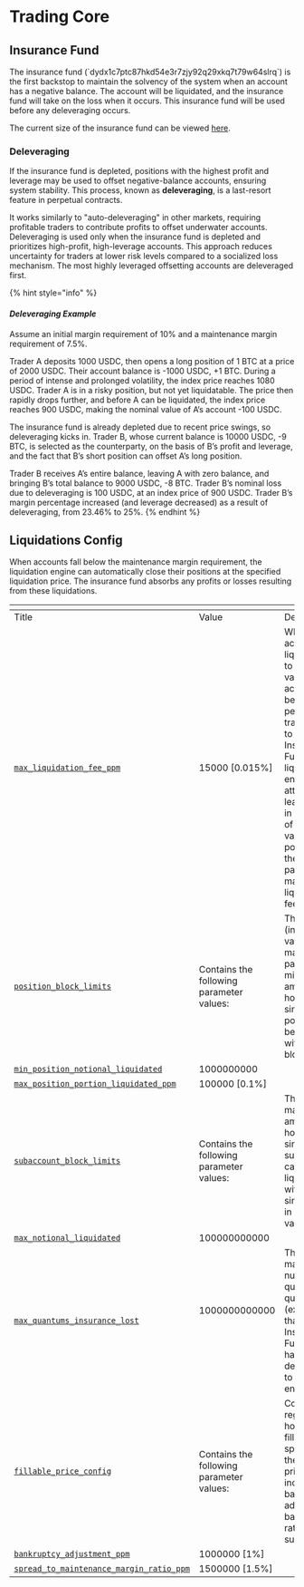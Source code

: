 # Trading Core

## Insurance Fund

The insurance fund (\`dydx1c7ptc87hkd54e3r7zjy92q29xkq7t79w64slrq\`) is the first backstop to maintain the solvency of the system when an account has a negative balance. The account will be liquidated, and the insurance fund will take on the loss when it occurs. This insurance fund will be used before any deleveraging occurs.

The current size of the insurance fund can be viewed [here](https://www.mintscan.io/dydx/address/dydx1c7ptc87hkd54e3r7zjy92q29xkq7t79w64slrq).&#x20;

### Deleveraging

If the insurance fund is depleted, positions with the highest profit and leverage may be used to offset negative-balance accounts, ensuring system stability. This process, known as **deleveraging**, is a last-resort feature in perpetual contracts.&#x20;

It works similarly to "auto-deleveraging" in other markets, requiring profitable traders to contribute profits to offset underwater accounts. Deleveraging is used only when the insurance fund is depleted and prioritizes high-profit, high-leverage accounts. This approach reduces uncertainty for traders at lower risk levels compared to a socialized loss mechanism. The most highly leveraged offsetting accounts are deleveraged first.

{% hint style="info" %}
#### _Deleveraging Example_

Assume an initial margin requirement of 10% and a maintenance margin requirement of 7.5%.

Trader A deposits 1000 USDC, then opens a long position of 1 BTC at a price of 2000 USDC. Their account balance is -1000 USDC, +1 BTC. During a period of intense and prolonged volatility, the index price reaches 1080 USDC. Trader A is in a risky position, but not yet liquidatable. The price then rapidly drops further, and before A can be liquidated, the index price reaches 900 USDC, making the nominal value of A’s account -100 USDC.

The insurance fund is already depleted due to recent price swings, so deleveraging kicks in. Trader B, whose current balance is 10000 USDC, -9 BTC, is selected as the counterparty, on the basis of B’s profit and leverage, and the fact that B’s short position can offset A’s long position.

Trader B receives A’s entire balance, leaving A with zero balance, and bringing B’s total balance to 9000 USDC, -8 BTC. Trader B’s nominal loss due to deleveraging is 100 USDC, at an index price of 900 USDC. Trader B’s margin percentage increased (and leverage decreased) as a result of deleveraging, from 23.46% to 25%.
{% endhint %}

## Liquidations Config

When accounts fall below the maintenance margin requirement, the liquidation engine can automatically close their positions at the specified liquidation price. The insurance fund absorbs any profits or losses resulting from these liquidations.&#x20;

<table data-header-hidden><thead><tr><th width="440"></th><th width="170"></th><th width="261"></th></tr></thead><tbody><tr><td>Title</td><td>Value</td><td>Definition</td></tr><tr><td><a href="https://github.com/dydxopsdao/networks/blob/fd7ee6e63e7e4b3ffab4fe600ac7cdb77c28d88d/dydx-mainnet-1/genesis.json#L951"><code>max_liquidation_fee_ppm</code></a></td><td>15000 [0.015%]</td><td>When an account is liquidated, up to the entire value of the account may be taken as penalty and transferred to the Insurance Fund. The liquidation engine will attempt to leave funds in accounts of positive value where possible after they have paid the maximum liquidation fee.</td></tr><tr><td><a href="https://github.com/dydxopsdao/networks/blob/fd7ee6e63e7e4b3ffab4fe600ac7cdb77c28d88d/dydx-mainnet-1/genesis.json#L952-L955"><code>position_block_limits</code></a></td><td>Contains the following parameter values:</td><td>The minimum (in notional value) and maximum (in parts per million) amount of how much a single position can be liquidated within one block.</td></tr><tr><td><a href="https://github.com/dydxopsdao/networks/blob/fd7ee6e63e7e4b3ffab4fe600ac7cdb77c28d88d/dydx-mainnet-1/genesis.json#L953"><code>min_position_notional_liquidated</code></a></td><td>‎1000000000</td><td></td></tr><tr><td><a href="https://github.com/dydxopsdao/networks/blob/fd7ee6e63e7e4b3ffab4fe600ac7cdb77c28d88d/dydx-mainnet-1/genesis.json#L954"><code>max_position_portion_liquidated_ppm</code></a></td><td>100000 [0.1%]</td><td></td></tr><tr><td><a href="https://github.com/dydxopsdao/networks/blob/fd7ee6e63e7e4b3ffab4fe600ac7cdb77c28d88d/dydx-mainnet-1/genesis.json#L956-L959"><code>subaccount_block_limits</code></a></td><td>Contains the following parameter values:</td><td>The maximum amount of how much a single subaccount can be liquidated within a single block in notional value.</td></tr><tr><td><a href="https://github.com/dydxopsdao/networks/blob/fd7ee6e63e7e4b3ffab4fe600ac7cdb77c28d88d/dydx-mainnet-1/genesis.json#L957"><code>max_notional_liquidated</code></a></td><td>100000000000</td><td></td></tr><tr><td><a href="https://github.com/dydxopsdao/networks/blob/fd7ee6e63e7e4b3ffab4fe600ac7cdb77c28d88d/dydx-mainnet-1/genesis.json#L958"><code>max_quantums_insurance_lost</code></a></td><td><p>1000000000000</p><p><br></p></td><td>The maximum number of quote quantums (exclusive) that the Insurance Fund can have for deleverages to be enabled.</td></tr><tr><td><a href="https://github.com/dydxopsdao/networks/blob/fd7ee6e63e7e4b3ffab4fe600ac7cdb77c28d88d/dydx-mainnet-1/genesis.json#L960-L963"><code>fillable_price_config</code></a></td><td>Contains the following parameter values:</td><td>Configuration regarding how the fillable-price spread from the oracle price increases based on the adjusted bankruptcy rating of the subaccount.</td></tr><tr><td><a href="https://github.com/dydxopsdao/networks/blob/fd7ee6e63e7e4b3ffab4fe600ac7cdb77c28d88d/dydx-mainnet-1/genesis.json#L961"><code>bankruptcy_adjustment_ppm</code></a></td><td>1000000 [1%]</td><td></td></tr><tr><td><a href="https://github.com/dydxopsdao/networks/blob/fd7ee6e63e7e4b3ffab4fe600ac7cdb77c28d88d/dydx-mainnet-1/genesis.json#L962"><code>spread_to_maintenance_margin_ratio_ppm</code></a></td><td>1500000 [1.5%]</td><td></td></tr></tbody></table>
